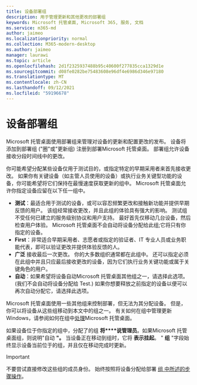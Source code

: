 ```yaml
---
title: 设备部署组
description: 用于管理更新和其他更改的部署组
keywords: Microsoft 托管桌面, Microsoft 365, 服务, 文档
ms.service: m365-md
author: jaimeo
ms.localizationpriority: normal
ms.collection: M365-modern-desktop
ms.author: jaimeo
manager: laurawi
ms.topic: article
ms.openlocfilehash: 2d1f2325937488b95c40600f277835cca1329d1e
ms.sourcegitcommit: d08fe0282be75483608e96df4e6986d346e97180
ms.translationtype: MT
ms.contentlocale: zh-CN
ms.lasthandoff: 09/12/2021
ms.locfileid: "59196678"
---
```

# <a name="device-deployment-groups"></a>设备部署组

Microsoft 托管桌面使用部署组来管理对设备的更新和配置更改的发布。 设备将添加到部署组 ("圈"或"更新组) 注册到部署Microsoft 托管桌面。 部署组允许设备接收分段时间线中的更改。

你可能希望分配某些设备仅用于测试目的，或指定特定的早期采用者来首先接收更改。 如果你有关键设备（如主管人员使用的设备）或执行业务关键型功能的设备，你可能希望将它们保持在最慢速度获取更新的组中。 Microsoft 托管桌面允许你指定设备应留在以下任一组中。

- **测试**：最适合用于测试的设备，或可以容忍频繁更改和接触新功能并提供早期反馈的用户。 该组经常接收更改，并且此组的体验具有强大的影响。 测试组不受任何已建立的服务级别协议和用户支持。 最好首先仅移动几台设备，然后检查用户体验。 Microsoft 托管桌面不会自动将设备分配给此组;它将只有你指定的设备。
- **First**：非常适合早期采用者、志愿者或指定的验证者、IT 专业人员或业务职能代表，即可以验证更改并提供体验反馈的人。
- **广泛** 接收最后一次更改。 你的大多数组织通常都在此组中。 还可以指定必须在此组中并且只应最后接收更改的设备，因为它们执行业务关键功能或属于关键角色的用户。 
- **自动**：如果希望将设备自动Microsoft 托管桌面其他组之一，请选择此选项。  (我们不会自动将设备分配给 Test.) 如果你想要释放之前指定的设备以便可以再次自动分配它，请选择此选项。 

Microsoft 托管桌面使用一些其他组来控制部署，但无法为其分配设备。 但是，你可以将设备从这些组移动到本文中的组之一。 有关如何在组中管理更新Windows，请参阅如何在组中[处理](updates.md)Microsoft 托管桌面。

如果设备位于你指定的组中，分配了的组 **将****说管理员**。如果Microsoft 托管桌面组，则说明"自动 **"。** 当设备正在移动到组时，它将 **表示挂起**。 " **组** "字段始终显示设备当前位于的组，并且仅在移动完成时更新。

> [!IMPORTANT]
> 不要尝试直接修改这些组的成员身份。 始终按照将设备分配给部署 [组 中所述的步骤操作](../working-with-managed-desktop/assign-deployment-group.md)。
